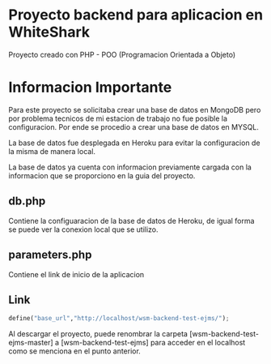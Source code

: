 # Proyecto backend para aplicacion en WhiteShark
Proyecto creado con PHP - POO (Programacion Orientada a Objeto)

# Informacion Importante
Para este proyecto se solicitaba crear una base de datos en MongoDB pero por problema tecnicos de mi estacion de trabajo no fue posible la configuracion. Por ende se procedio a crear una base de datos en MYSQL.

La base de datos fue desplegada en Heroku para evitar la configuracion de la misma de manera local.

La base de datos ya cuenta con informacion previamente cargada con la informacion que se proporciono en la guia del proyecto.

## db.php
Contiene la configuaracion de la base de datos de Heroku, de igual forma se puede ver la conexion local que se utilizo.

## parameters.php
Contiene el link de inicio de la aplicacion

## Link

```python
define("base_url","http://localhost/wsm-backend-test-ejms/");

```

Al descargar el proyecto, puede renombrar la carpeta 
[wsm-backend-test-ejms-master]  a  [wsm-backend-test-ejms] para acceder en el localhost como se menciona en el punto anterior.





